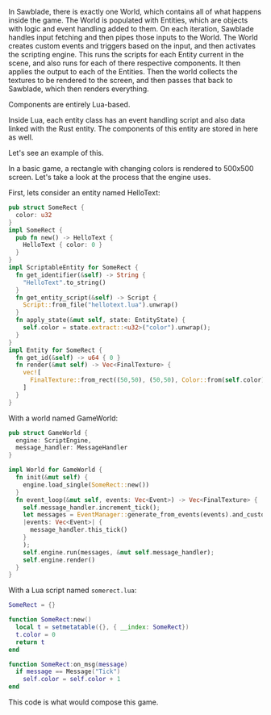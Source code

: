 In Sawblade, there is exactly one World, which contains all of what happens inside the game. The World is populated with Entities, which are objects
with logic and event handling added to them. On each iteration, Sawblade handles input fetching and then pipes those inputs to the World. The World creates custom events and
triggers based on the input, and then activates the scripting engine. This runs the scripts for each Entity current in the scene, and also runs
for each of there respective components. It then applies the output to each of the Entities. Then the world collects the textures to be rendered to the screen,
and then passes that back to Sawblade, which then renders everything.

Components are entirely Lua-based.

Inside Lua, each entity class has an event handling script and also
data linked with the Rust entity. The components of this entity are stored
in here as well.

Let's see an example of this.

In a basic game, a rectangle with changing colors is rendered to 500x500 screen. Let's take a look at the process that the engine uses.

First, lets consider an entity named HelloText:
```rust
pub struct SomeRect {
  color: u32
}
impl SomeRect {
  pub fn new() -> HelloText {
    HelloText { color: 0 }
  }
}
impl ScriptableEntity for SomeRect {
  fn get_identifier(&self) -> String {
    "HelloText".to_string()
  }
  fn get_entity_script(&self) -> Script {
    Script::from_file("hellotext.lua").unwrap()
  }
  fn apply_state(&mut self, state: EntityState) {
    self.color = state.extract::<u32>("color").unwrap();
  }
}
impl Entity for SomeRect {
  fn get_id(&self) -> u64 { 0 }
  fn render(&mut self) -> Vec<FinalTexture> {
    vec![
      FinalTexture::from_rect((50,50), (50,50), Color::from(self.color))
    ]
  }
}
```

With a world named GameWorld:
```rust
pub struct GameWorld {
  engine: ScriptEngine,
  message_handler: MessageHandler
}

impl World for GameWorld {
  fn init(&mut self) {
    engine.load_single(SomeRect::new())
  }
  fn event_loop(&mut self, events: Vec<Event>) -> Vec<FinalTexture> {
    self.message_handler.increment_tick();
    let messages = EventManager::generate_from_events(events).and_custom_script(
    |events: Vec<Event>| {
      message_handler.this_tick()
    }
    );
    self.engine.run(messages, &mut self.message_handler);
    self.engine.render()
  }
}
```

With a Lua script named `somerect.lua`:
```lua
SomeRect = {}

function SomeRect:new()
  local t = setmetatable({}, { __index: SomeRect})
  t.color = 0
  return t
end

function SomeRect:on_msg(message)
  if message == Message("Tick")
    self.color = self.color + 1
end
```

This code is what would compose this game.